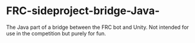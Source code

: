 # FRC-sideproject-bridge-Java-

The Java part of a bridge between the FRC bot and Unity. Not intended for use in the competition but purely for fun.
